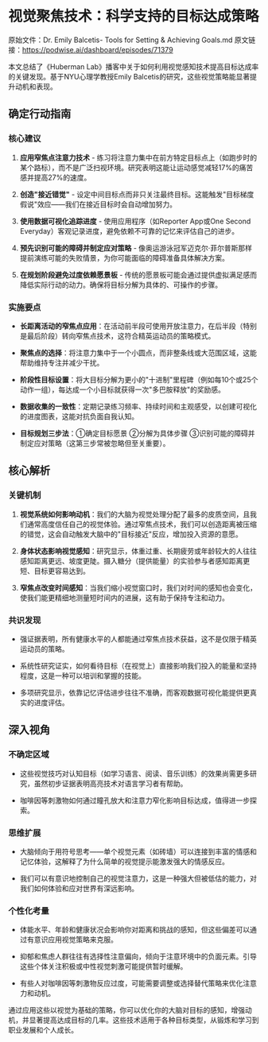 # 视觉聚焦技术：科学支持的目标达成策略

原始文件：Dr. Emily Balcetis- Tools for Setting & Achieving Goals.md
原文链接：https://podwise.ai/dashboard/episodes/71379

本文总结了《Huberman Lab》播客中关于如何利用视觉感知技术提高目标达成率的关键发现。基于NYU心理学教授Emily Balcetis的研究，这些视觉策略能显著提升动机和表现。

## 确定行动指南

### 核心建议
1. **应用窄焦点注意力技术** - 练习将注意力集中在前方特定目标点上（如跑步时的某个路标），而不是广泛扫视环境。研究表明这能让运动感觉减轻17%的痛苦感并提高27%的速度。
   
2. **创造"接近错觉"** - 设定中间目标点而非只关注最终目标。这能触发"目标梯度假说"效应——我们在接近目标时会自动增加努力。
   
3. **使用数据可视化追踪进度** - 使用应用程序（如Reporter App或One Second Everyday）客观记录进度，避免依赖不可靠的记忆来评估自己的进步。
   
4. **预先识别可能的障碍并制定应对策略** - 像奥运游泳冠军迈克尔·菲尔普斯那样提前演练可能的失败情景，为你可能面临的障碍准备具体解决方案。
   
5. **在规划阶段避免过度依赖愿景板** - 传统的愿景板可能会通过提供虚拟满足感而降低实际行动的动力。确保将目标分解为具体的、可操作的步骤。

### 实施要点
- **长距离活动的窄焦点应用**：在活动前半段可使用开放注意力，在后半段（特别是最后阶段）转向窄焦点技术，这符合精英运动员的策略模式。
  
- **聚焦点的选择**：将注意力集中于一个小圆点，而非整条线或大范围区域，这能帮助维持专注并减少干扰。
  
- **阶段性目标设置**：将大目标分解为更小的"十进制"里程碑（例如每10个或25个动作一组），每达成一个小目标就获得一次"多巴胺释放"的奖励感。
  
- **数据收集的一致性**：定期记录练习频率、持续时间和主观感受，以创建可视化的进度图表，这能对抗负面自我认知。
  
- **目标规划三步法**：①确定目标愿景 ②分解为具体步骤 ③识别可能的障碍并制定应对策略（这第三步常被忽略但至关重要）。

## 核心解析

### 关键机制
1. **视觉系统如何影响动机**：我们的大脑为视觉处理分配了最多的皮质空间，且我们通常高度信任自己的视觉体验。通过窄焦点技术，我们可以创造距离被压缩的错觉，这会自动触发大脑中的"目标接近"反应，增加投入资源的意愿。

2. **身体状态影响视觉感知**：研究显示，体重过重、长期疲劳或年龄较大的人往往感知距离更远、坡度更陡。摄入糖分（提供能量）的实验参与者感知距离更短、目标更容易达到。

3. **窄焦点改变时间感知**：当我们缩小视觉窗口时，我们对时间的感知也会变化，使我们能更精细地测量短时间内的进展，这有助于保持专注和动力。

### 共识发现
- 强证据表明，所有健康水平的人都能通过窄焦点技术获益，这不是仅限于精英运动员的策略。
  
- 系统性研究证实，如何看待目标（在视觉上）直接影响我们投入的能量和坚持程度，这是一种可以培训和掌握的技能。
  
- 多项研究显示，依靠记忆评估进步往往不准确，而客观数据可视化能提供更真实的进度评估。

## 深入视角

### 不确定区域
- 这些视觉技巧对认知目标（如学习语言、阅读、音乐训练）的效果尚需更多研究，虽然初步证据表明高亮技术对语言学习者有帮助。
  
- 咖啡因等刺激物如何通过瞳孔放大和注意力窄化影响目标达成，值得进一步探索。

### 思维扩展
- 大脑倾向于用符号思考——单个视觉元素（如砖墙）可以连接到丰富的情感和记忆体验，这解释了为什么简单的视觉提示能激发强大的情感反应。
  
- 我们可以有意识地控制自己的视觉注意力，这是一种强大但被低估的能力，对我们如何体验和应对世界有深远影响。

### 个性化考量
- 体能水平、年龄和健康状况会影响你对距离和挑战的感知，但这些偏差可以通过有意识应用视觉策略来克服。
  
- 抑郁和焦虑人群往往有选择性注意偏向，倾向于注意环境中的负面元素。引导这些个体关注积极或中性视觉刺激可能提供暂时缓解。
  
- 有些人对咖啡因等刺激物反应过度，可能需要调整或选择替代策略来优化注意力和动机。

通过应用这些以视觉为基础的策略，你可以优化你的大脑对目标的感知，增强动机，并显著提高达成目标的几率。这些技术适用于各种目标类型，从锻炼和学习到职业发展和个人成长。
